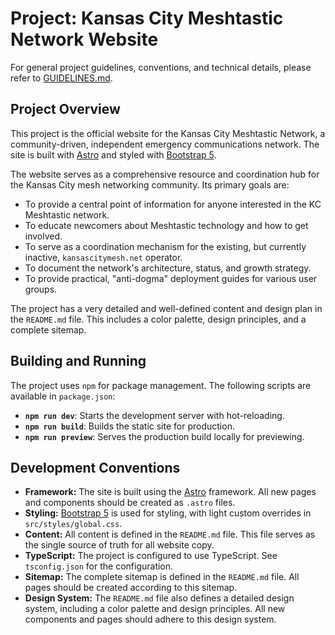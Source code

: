 # Project: Kansas City Meshtastic Network Website

For general project guidelines, conventions, and technical details, please refer to [GUIDELINES.md](GUIDELINES.md).

## Project Overview

This project is the official website for the Kansas City Meshtastic Network, a community-driven, independent emergency communications network. The site is built with [Astro](https://astro.build/) and styled with [Bootstrap 5](https://getbootstrap.com/).

The website serves as a comprehensive resource and coordination hub for the Kansas City mesh networking community. Its primary goals are:

- To provide a central point of information for anyone interested in the KC Meshtastic network.
- To educate newcomers about Meshtastic technology and how to get involved.
- To serve as a coordination mechanism for the existing, but currently inactive, `kansascitymesh.net` operator.
- To document the network's architecture, status, and growth strategy.
- To provide practical, "anti-dogma" deployment guides for various user groups.

The project has a very detailed and well-defined content and design plan in the `README.md` file. This includes a color palette, design principles, and a complete sitemap.

## Building and Running

The project uses `npm` for package management. The following scripts are available in `package.json`:

- **`npm run dev`**: Starts the development server with hot-reloading.
- **`npm run build`**: Builds the static site for production.
- **`npm run preview`**: Serves the production build locally for previewing.

## Development Conventions

- **Framework:** The site is built using the [Astro](https://astro.build/) framework. All new pages and components should be created as `.astro` files.
- **Styling:** [Bootstrap 5](https://getbootstrap.com/) is used for styling, with light custom overrides in `src/styles/global.css`.
- **Content:** All content is defined in the `README.md` file. This file serves as the single source of truth for all website copy.
- **TypeScript:** The project is configured to use TypeScript. See `tsconfig.json` for the configuration.
- **Sitemap:** The complete sitemap is defined in the `README.md` file. All pages should be created according to this sitemap.
- **Design System:** The `README.md` file also defines a detailed design system, including a color palette and design principles. All new components and pages should adhere to this design system.
